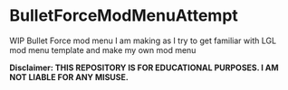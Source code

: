 # BulletForceModMenuAttempt
WIP Bullet Force mod menu I am making as I try to get familiar with LGL mod menu template and make my own mod menu

**Disclaimer: THIS REPOSITORY IS FOR EDUCATIONAL PURPOSES. I AM NOT LIABLE FOR ANY MISUSE.**
